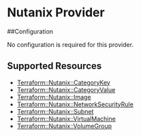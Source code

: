 # Nutanix Provider

##Configuration

No configuration is required for this provider.

## Supported Resources

* [Terraform::Nutanix::CategoryKey](docs/providers/nutanix/CategoryKey.md)
* [Terraform::Nutanix::CategoryValue](docs/providers/nutanix/CategoryValue.md)
* [Terraform::Nutanix::Image](docs/providers/nutanix/Image.md)
* [Terraform::Nutanix::NetworkSecurityRule](docs/providers/nutanix/NetworkSecurityRule.md)
* [Terraform::Nutanix::Subnet](docs/providers/nutanix/Subnet.md)
* [Terraform::Nutanix::VirtualMachine](docs/providers/nutanix/VirtualMachine.md)
* [Terraform::Nutanix::VolumeGroup](docs/providers/nutanix/VolumeGroup.md)